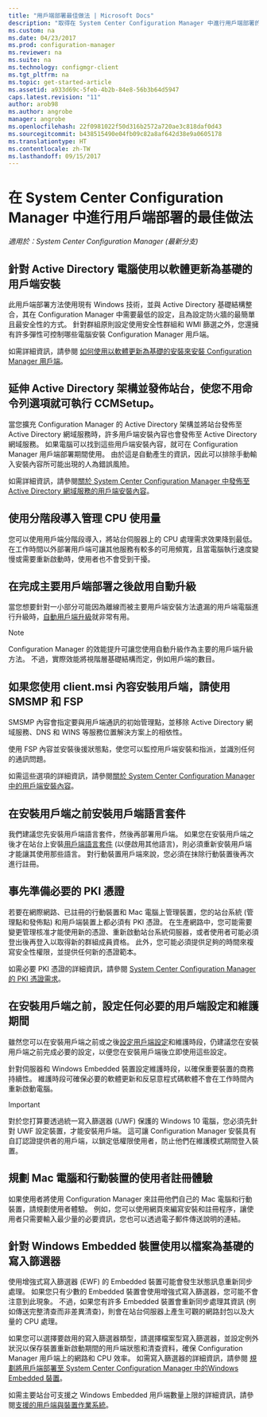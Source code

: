 ```yaml
---
title: "用戶端部署最佳做法 | Microsoft Docs"
description: "取得在 System Center Configuration Manager 中進行用戶端部署的最佳做法。"
ms.custom: na
ms.date: 04/23/2017
ms.prod: configuration-manager
ms.reviewer: na
ms.suite: na
ms.technology: configmgr-client
ms.tgt_pltfrm: na
ms.topic: get-started-article
ms.assetid: a933d69c-5feb-4b2b-84e8-56b3b64d5947
caps.latest.revision: "11"
author: arob98
ms.author: angrobe
manager: angrobe
ms.openlocfilehash: 22f0981022f50d316b2572a720ae3c818daf0d43
ms.sourcegitcommit: b438515490e04fb09c82a8af642d38e9a0605178
ms.translationtype: HT
ms.contentlocale: zh-TW
ms.lasthandoff: 09/15/2017
---
```

# <a name="best-practices-for-client-deployment-in-system-center-configuration-manager"></a>在 System Center Configuration Manager 中進行用戶端部署的最佳做法

*適用於：System Center Configuration Manager (最新分支)*


## <a name="use-software-update-based-client-installation-for-active-directory-computers"></a>針對 Active Directory 電腦使用以軟體更新為基礎的用戶端安裝  
 此用戶端部署方法使用現有 Windows 技術，並與 Active Directory 基礎結構整合，其在 Configuration Manager 中需要最低的設定，且為設定防火牆的最簡單且最安全性的方式。 針對群組原則設定使用安全性群組和 WMI 篩選之外，您還擁有許多彈性可控制哪些電腦安裝 Configuration Manager 用戶端。  

 如需詳細資訊，請參閱 [如何使用以軟體更新為基礎的安裝來安裝 Configuration Manager 用戶端](../../../../core/clients/deploy/deploy-clients-to-windows-computers.md#BKMK_ClientSUP)。  

## <a name="extend-the-active-directory-schema-and-publish-the-site-so-that-you-can-run-ccmsetup-without-command-line-options"></a>延伸 Active Directory 架構並發佈站台，使您不用命令列選項就可執行 CCMSetup。  
 當您擴充 Configuration Manager 的 Active Directory 架構並將站台發佈至 Active Directory 網域服務時，許多用戶端安裝內容也會發佈至 Active Directory 網域服務。 如果電腦可以找到這些用戶端安裝內容，就可在 Configuration Manager 用戶端部署期間使用。 由於這是自動產生的資訊，因此可以排除手動輸入安裝內容所可能出現的人為錯誤風險。  

 如需詳細資訊，請參閱[關於 System Center Configuration Manager 中發佈至 Active Directory 網域服務的用戶端安裝內容](../../../../core/clients/deploy/about-client-installation-properties-published-to-active-directory-domain-services.md)。  

## <a name="use-a-phased-rollout-to-manage-cpu-usage"></a>使用分階段導入管理 CPU 使用量  
 您可以使用用戶端分階段導入，將站台伺服器上的 CPU 處理需求效果降到最低。 在工作時間以外部署用戶端可讓其他服務有較多的可用頻寬，且當電腦執行速度變慢或需要重新啟動時，使用者也不會受到干擾。  

## <a name="enable-automatic-upgrade-after-your-main-client-deployment-has-finished"></a>在完成主要用戶端部署之後啟用自動升級  
 當您想要針對一小部分可能因為離線而被主要用戶端安裝方法遺漏的用戶端電腦進行升級時，[自動用戶端升級](../../../../core/clients/manage/upgrade/upgrade-clients-for-windows-computers.md)就非常有用。 

> [!NOTE]  
>  Configuration Manager 的效能提升可讓您使用自動升級作為主要的用戶端升級方法。 不過，實際效能將視階層基礎結構而定，例如用戶端的數目。  


## <a name="use-smsmp-and-fsp-if-you-install-the-client-with-clientmsi-properties"></a>如果您使用 client.msi 內容安裝用戶端，請使用 SMSMP 和 FSP  
 SMSMP 內容會指定要與用戶端通訊的初始管理點，並移除 Active Directory 網域服務、DNS 和 WINS 等服務位置解決方案上的相依性。  

 使用 FSP 內容並安裝後援狀態點，使您可以監控用戶端安裝和指派，並識別任何的通訊問題。  

 如需這些選項的詳細資訊，請參閱[關於 System Center Configuration Manager 中的用戶端安裝內容](../../../../core/clients/deploy/about-client-installation-properties.md)。  

## <a name="install-client-language-packs-before-you-install-the-clients"></a>在安裝用戶端之前安裝用戶端語言套件  
我們建議您先安裝用戶端語言套件，然後再部署用戶端。 如果您在安裝用戶端之後才在站台上安裝[用戶端語言套件](../../../../core/servers/deploy/install/language-packs.md) (以便啟用其他語言)，則必須重新安裝用戶端才能讓其使用那些語言。 對行動裝置用戶端來說，您必須在抹除行動裝置後再次進行註冊。  

## <a name="prepare-required-pki-certificates-in-advance"></a>事先準備必要的 PKI 憑證  
 若要在網際網路、已註冊的行動裝置和 Mac 電腦上管理裝置，您的站台系統 (管理點和發佈點) 和用戶端裝置上都必須有 PKI 憑證。 在生產網路中，您可能需要變更管理核准才能使用新的憑證、重新啟動站台系統伺服器，或者使用者可能必須登出後再登入以取得新的群組成員資格。 此外，您可能必須提供足夠的時間來複寫安全性權限，並提供任何新的憑證範本。  

 如需必要 PKI 憑證的詳細資訊，請參閱 [System Center Configuration Manager 的 PKI 憑證需求](../../../../core/plan-design/network/pki-certificate-requirements.md)。  

## <a name="before-you-install-clients-configure-any-required-client-settings-and-maintenance-windows"></a>在安裝用戶端之前，設定任何必要的用戶端設定和維護期間  
 雖然您可以在安裝用戶端之前或之後[設定用戶端設定](../../../../core/clients/deploy/configure-client-settings.md)和維護時段，仍建議您在安裝用戶端之前完成必要的設定，以便您在安裝用戶端後立即使用這些設定。 

 針對伺服器和 Windows Embedded 裝置設定維護時段，以確保重要裝置的商務持續性。 維護時段可確保必要的軟體更新和反惡意程式碼軟體不會在工作時間內重新啟動電腦。  

> [!IMPORTANT]  
>  對於您打算要透過統一寫入篩選器 (UWF) 保護的 Windows 10 電腦，您必須先針對 UWF 設定裝置，才能安裝用戶端。 這可讓 Configuration Manager 安裝具有自訂認證提供者的用戶端，以鎖定低權限使用者，防止他們在維護模式期間登入裝置。  

## <a name="plan-your-user-enrollment-experience-for-mac-computers-and-mobile-devices"></a>規劃 Mac 電腦和行動裝置的使用者註冊體驗   
 如果使用者將使用 Configuration Manager 來註冊他們自己的 Mac 電腦和行動裝置，請規劃使用者體驗。 例如，您可以使用網頁來編寫安裝和註冊程序，讓使用者只需要輸入最少量的必要資訊，您也可以透過電子郵件傳送說明的連結。  

## <a name="use-file-based-write-filters-for-windows-embedded-devices"></a>針對 Windows Embedded 裝置使用以檔案為基礎的寫入篩選器 
 使用增強式寫入篩選器 (EWF) 的 Embedded 裝置可能會發生狀態訊息重新同步處理。 如果您只有少數的 Embedded 裝置會使用增強式寫入篩選器，您可能不會注意到此現象。 不過，如果您有許多 Embedded 裝置會重新同步處理其資訊 (例如傳送完整清查而非差異清查)，則會在站台伺服器上產生可觀的網路封包以及大量的 CPU 處理。  

 如果您可以選擇要啟用的寫入篩選器類型，請選擇檔案型寫入篩選器，並設定例外狀況以保存裝置重新啟動期間的用戶端狀態和清查資料，確保 Configuration Manager 用戶端上的網路和 CPU 效率。 如需寫入篩選器的詳細資訊，請參閱   [規劃將用戶端部署至 System Center Configuration Manager 中的Windows Embedded 裝置](../../../../core/clients/deploy/plan/planning-for-client-deployment-to-windows-embedded-devices.md)。  

 如需主要站台可支援之 Windows Embedded 用戶端數量上限的詳細資訊，請參閱[支援的用戶端與裝置作業系統](../../../../core/plan-design/configs/supported-operating-systems-for-clients-and-devices.md)。  
